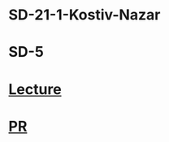 # SD-21-1-Kostiv-Nazar
# SD-5
# [Lecture](https://docs.google.com/presentation/d/1wrL6qwqrvskpCsNQh2Ke40_pjJfm_iZgchh2b4yp-uU/edit#slide=id.g2b4aa1ded45_0_63)
# [PR](https://docs.google.com/document/d/17BG2XxsVBrexh-nliiu6cszA3wmBdJ-QgQXO-_JAvyM/edit)
